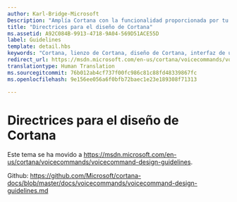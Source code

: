 ```yaml
---
author: Karl-Bridge-Microsoft
Description: "Amplía Cortana con la funcionalidad proporcionada por tu aplicación, mediante comandos de voz."
title: "Directrices para el diseño de Cortana"
ms.assetid: A92C084B-9913-4718-9A04-569D51ACE55D
label: Guidelines
template: detail.hbs
keywords: "Cortana, lienzo de Cortana, diseño de Cortana, interfaz de usuario, comandos de voz, VCD, interacción del usuario, entrada"
redirect_url: https://msdn.microsoft.com/en-us/cortana/voicecommands/voicecommand-design-guidelines
translationtype: Human Translation
ms.sourcegitcommit: 76b012ab4cf737f00fc986c81c88fd48339867fc
ms.openlocfilehash: 9e156ee056a6f0bfb72baec1e23e189308f71313

---
```


# <a name="cortana-design-guidelines"></a>Directrices para el diseño de Cortana

Este tema se ha movido a https://msdn.microsoft.com/en-us/cortana/voicecommands/voicecommand-design-guidelines.

Github: https://github.com/Microsoft/cortana-docs/blob/master/docs/voicecommands/voicecommand-design-guidelines.md



<!--HONumber=Dec16_HO2-->



